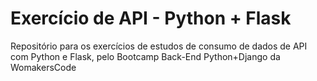 # Exercício de API - Python + Flask

Repositório para os exercícios de estudos de consumo de dados de API com Python e Flask, pelo Bootcamp Back-End Python+Django da WomakersCode